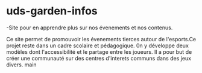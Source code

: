 


# uds-garden-infos
-Site pour en apprendre plus sur nos évenements et nos contenus.

Ce site permet de promouvoir les évenements tierces autour de l'esports.Ce projet reste dans un cadre scolaire et pédagogique. 0n y développe deux modèles dont l'accessibilité et le partage entre les joueurs. Il a pour but de créer une communauté sur des centres d'interets communs dans des jeux divers.
main
